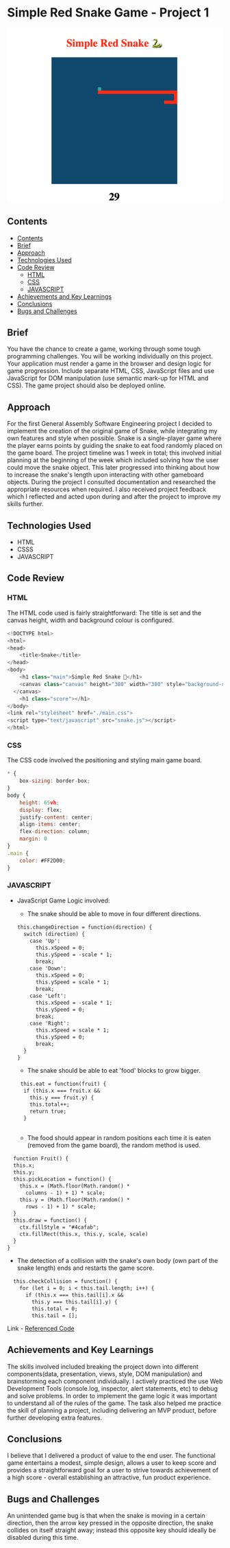 # Simple Red Snake Game - Project 1

![Snake Game](./snake-screenshot.png)

## Contents

- [Contents](#contents)
- [Brief](#brief)
- [Approach](#approach)
- [Technologies Used](#technologies-used)
- [Code Review](code-review)
  - [HTML](#html)
  - [CSS](#css)
  - [JAVASCRIPT](#javascript)
- [Achievements and Key Learnings](#achievements-and-key-learnings)
- [Conclusions](#conclusions)
- [Bugs and Challenges](#bugs-and-challenges)

## Brief
You have the chance to create a game, working through some tough programming challenges. You will be working individually on this project. Your application must render a game in the browser and design logic for game progression. Include separate HTML, CSS, JavaScript files and use JavaScript for DOM manipulation (use semantic mark-up for HTML and CSS). The game project should also be deployed online.


## Approach
For the first General Assembly Software Engineering project I decided to implement the creation of the original game of Snake, while integrating my own features and style when possible. Snake is a single-player game where the player earns points by guiding the snake to eat food randomly placed on the game board. The project timeline was 1 week in total; this involved initial planning at the beginning of the week which included solving how the user could move the snake object. This later progressed into thinking about how to increase the snake's length upon interacting with other gameboard objects. During the project I consulted documentation and researched the appropriate resources when required. I also received project feedback which I reflected and acted upon during and after the project to improve my skills further.

## Technologies Used
- HTML
- CSSS
- JAVASCRIPT

## Code Review

### HTML

The HTML code used is fairly straightforward: The title is set and the canvas height, width and background colour is configured.
``` javascript
<!DOCTYPE html>
<html>
<head>
    <title>Snake</title>
</head>
<body>
    <h1 class="main">Simple Red Snake 🐍</h1>
    <canvas class="canvas" height="380" width="380" style="background-color: #205279">
  </canvas>
    <h1 class="score"></h1>
</body>
<link rel="stylesheet" href="./main.css">
<script type="text/javascript" src="snake.js"></script>
</html>
```

### CSS

The CSS code involved the positioning and styling main game board.

``` javascript
* {
    box-sizing: border-box;
}
body {
    height: 65vh;
    display: flex;
    justify-content: center;
    align-items: center;
    flex-direction: column;
    margin: 0
}
.main {
    color: #FF2D00;
}
```

### JAVASCRIPT
- JavaScript Game Logic involved:
  - The snake should be able to move in four different directions.
  
  ```
  this.changeDirection = function(direction) {
    switch (direction) {
      case 'Up':
        this.xSpeed = 0;
        this.ySpeed = -scale * 1;
        break;
      case 'Down':
        this.xSpeed = 0;
        this.ySpeed = scale * 1;
        break;
      case 'Left':
        this.xSpeed = -scale * 1;
        this.ySpeed = 0;
        break;
      case 'Right':
        this.xSpeed = scale * 1;
        this.ySpeed = 0;
        break;
    }
  }
  
  ```
  - The snake should be able to eat 'food' blocks to grow bigger.
  
  ```
   this.eat = function(fruit) {
    if (this.x === fruit.x &&
      this.y === fruit.y) {
      this.total++;
      return true;
    }
    
  ```
  - The food should appear in random positions each time it is eaten (removed from the game board), the random method is used.
  
```
  function Fruit() {
  this.x;
  this.y;
  this.pickLocation = function() {
    this.x = (Math.floor(Math.random() *
      columns - 1) + 1) * scale;
    this.y = (Math.floor(Math.random() *
      rows - 1) + 1) * scale;
  }
  this.draw = function() {
    ctx.fillStyle = "#4cafab";
    ctx.fillRect(this.x, this.y, scale, scale)
  }
}
```
   - The detection of a collision with the snake's own body (own part of the snake length) ends and restarts the game score.
  
```
  this.checkCollision = function() {
    for (let i = 0; i < this.tail.length; i++) {
      if (this.x === this.tail[i].x &&
        this.y === this.tail[i].y) {
        this.total = 0;
        this.tail = [];
```

Link - [Referenced Code](https://github.com/RichardBekoe/Simple-Red-Snake/blob/master/snake.js)

## Achievements and Key Learnings

The skills involved included breaking the project down into different components(data, presentation, views, style, DOM manipulation) and brainstorming each component individually. I actively practiced the use Web Development Tools (console.log, inspector, alert statements, etc) to debug and solve problems. In order to implement the game logic it was important to understand all of the rules of the game. The task also helped me practice the skill of planning a project, including delivering an MVP product, before further developing extra features.

## Conclusions

I believe that I delivered a product of value to the end user. The functional game entertains a modest, simple design, allows a user to keep score and provides a straightforward goal for a user to strive towards achievement of a high score - overall establishing an attractive, fun product experience.

## Bugs and Challenges

An unintended game bug is that when the snake is moving in a certain direction, then the arrow key pressed in the opposite direction, the snake collides on itself straight away; instead this opposite key should ideally be disabled during this time.


